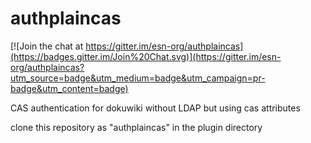 authplaincas
===========

[![Join the chat at https://gitter.im/esn-org/authplaincas](https://badges.gitter.im/Join%20Chat.svg)](https://gitter.im/esn-org/authplaincas?utm_source=badge&utm_medium=badge&utm_campaign=pr-badge&utm_content=badge)

CAS authentication for dokuwiki without LDAP but using cas attributes

clone this repository as "authplaincas" in the plugin directory
